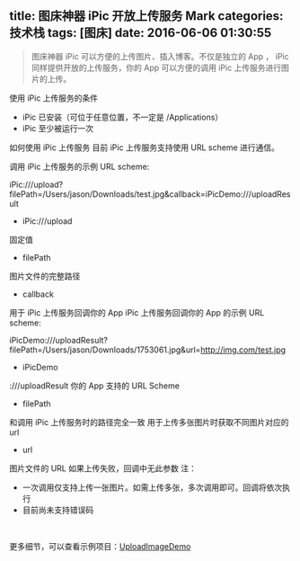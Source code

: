 title: 图床神器 iPic 开放上传服务 Mark
categories: 技术栈
tags: [图床]
date: 2016-06-06 01:30:55
---
> 图床神器 iPic 可以方便的上传图片、插入博客。不仅是独立的 App ， iPic 同样提供开放的上传服务，你的 App 可以方便的调用
> iPic 上传服务进行图片的上传。

使用 iPic 上传服务的条件

 - iPic 已安装（可位于任意位置，不一定是 /Applications）
 - iPic 至少被运行一次

如何使用 iPic 上传服务
目前 iPic 上传服务支持使用 URL scheme 进行通信。

调用 iPic 上传服务的示例 URL scheme:

iPic:///upload?filePath=/Users/jason/Downloads/test.jpg&callback=iPicDemo:///uploadResult

 - iPic:///upload

固定值

 - filePath

图片文件的完整路径

 - callback

用于 iPic 上传服务回调你的 App
iPic 上传服务回调你的 App 的示例 URL scheme:

iPicDemo:///uploadResult?filePath=/Users/jason/Downloads/1753061.jpg&url=http://img.com/test.jpg

 - iPicDemo

:///uploadResult
你的 App 支持的 URL Scheme

 - filePath

和调用 iPic 上传服务时的路径完全一致
用于上传多张图片时获取不同图片对应的 url

 - url

图片文件的 URL
如果上传失败，回调中无此参数
注：

 - 一次调用仅支持上传一张图片。如需上传多张，多次调用即可。回调将依次执行
 - 目前尚未支持错误码

​

更多细节，可以查看示例项目：[UploadImageDemo][1]


  [1]: https://github.com/toolinbox/iPic/tree/master/UploadService/UploadImageDemo
